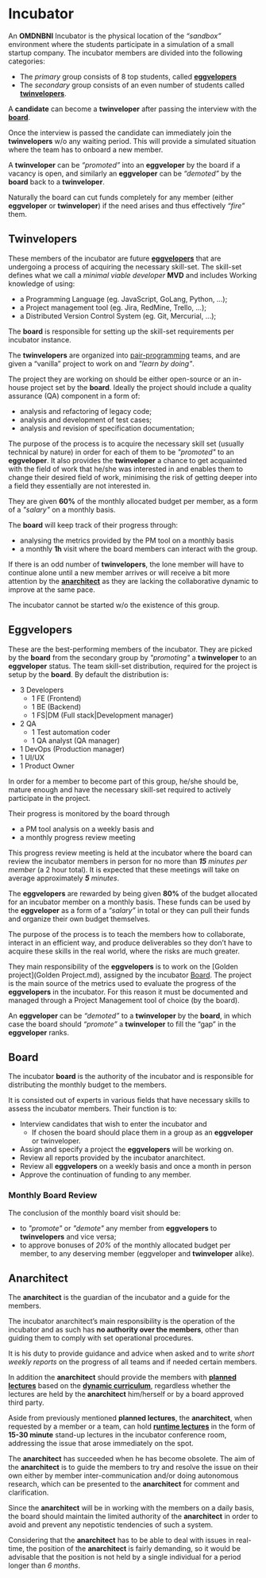# Incubator

An **OMDNBNI** Incubator is the physical location of the *“sandbox”* environment where the students participate 
in a simulation of a small startup company. The incubator members are divided into the following categories:
* The *primary* group consists of 8 top students, called **[eggvelopers](#eggvelopers)**
* The *secondary* group consists of an even number of students called **[twinvelopers](#twinvelopers)**.

A **candidate** can become a **twinveloper** after passing the interview with the [**board**](#board).
 
Once the interview is passed the candidate can immediately join the **twinvelopers** w/o any waiting period.
This will provide a simulated situation where the team has to onboard a new member.

A **twinveloper** can be *“promoted”* into an **eggveloper** by the board if a vacancy is open,
and similarly an **eggveloper** can be *“demoted”* by the **board** back to a **twinveloper**.

Naturally the board can cut funds completely for any member (either **eggveloper** or **twinveloper**) 
if the need arises and thus effectively *“fire”* them.

## Twinvelopers
These members of the incubator are future [**eggvelopers**](#eggvelopers) that are undergoing a process of acquiring the necessary skill-set.
The skill-set defines what we call a *minimal viable developer* **MVD** and includes Working knowledge of using:
* a Programming Language (eg. JavaScript, GoLang, Python, ...);
* a Project management tool (eg. Jira, RedMine, Trello, ...);
* a Distributed Version Control System (eg. Git, Mercurial, ...);

The **board** is responsible for setting up the skill-set requirements per incubator instance.
   
The **twinvelopers** are organized into [pair-programming](https://en.wikipedia.org/wiki/Pair_programming) teams, 
and are given a “vanilla” project to work on and *"learn by doing"*.

The project they are working on should be either open-source or an in-house project set by the **board**.
Ideally the project should include a quality assurance (QA) component in a form of:
* analysis and refactoring of legacy code;
* analysis and development of test cases;
* analysis and revision of specification documentation;

The purpose of the process is to acquire the necessary skill set (usually technical by nature) in order for each of them 
to be *"promoted"* to an **eggveloper**. It also provides the **twinveloper** a chance to get acquainted with the
field of work that he/she was interested in and enables them to change their desired field of work,
minimising the risk of getting deeper into a field they essentially are not interested in.

They are given **60%** of the monthly allocated budget per member, as a form of a *"salary"* on a monthly basis.
 
The **board** will keep track of their progress through:
* analysing the metrics provided by the PM tool on a monthly basis
* a monthly **1h** visit where the board members can interact with the group.

If there is an odd number of **twinvelopers**, the lone member will have to continue alone until a new member arrives or 
will receive a bit more attention by the [**anarchitect**](#anarchitect) as they are lacking the collaborative dynamic to improve at the same pace.

The incubator cannot be started w/o the existence of this group.

## Eggvelopers
These are the best-performing members of the incubator.
They are picked by the **board** from the secondary group by *"promoting"* a **twinveloper** to an **eggveloper** status.
The team skill-set distribution, required for the project is setup by the **board**. By default the distribution is:
* 3 Developers
  * 1 FE (Frontend)
  * 1 BE (Backend)
  * 1 FS|DM (Full stack|Development manager)
* 2 QA
  * 1 Test automation coder
  * 1 QA analyst (QA manager)
* 1 DevOps (Production manager)
* 1 UI/UX
* 1 Product Owner

In order for a member to become part of this group, he/she should be, mature enough and have the necessary skill-set required
to actively participate in the project.

Their progress is monitored by the board through 
* a PM tool analysis on a weekly basis and
* a monthly progress review meeting 

This progress review meeting is held at the incubator where the board can review the incubator members in person 
for no more than ***15** minutes per member* (a 2 hour total). It is expected that these meetings will take on average 
approximately ***5** minutes*.

The **eggvelopers** are rewarded by being given **80%** of the budget allocated for an incubator member 
on a monthly basis. These funds can be used by the **eggveloper** as a form of a *“salary”* in total or 
they can pull their funds and organize their own budget themselves.

The purpose of the process is to teach the members how to collaborate, interact in an efficient way, and produce deliverables
so they don’t have to  acquire these skills in the real world, where the risks are much greater.

They main responsibility of the **eggvelopers** is to work on the [Golden project](Golden Project.md),
assigned by the incubator [Board](#board).
The project is the main source of the metrics used to evaluate the progress of the **eggvelopers** in the incubator.
For this reason it must be documented and managed through a Project Management tool of choice (by the board). 

An **eggveloper** can be *“demoted”* to a **twinveloper** by the **board**, in which case the board should *“promote”* a
**twinveloper** to fill the “gap” in the **eggveloper** ranks.

## Board
The incubator **board** is the authority of the incubator and is responsible for distributing the monthly budget to the members.

It is consisted out of experts in various fields that have necessary skills to assess the incubator members.
Their function is to:
* Interview candidates that wish to enter the incubator and
    * If chosen the board should place them in a group as an **eggveloper** or twinveloper.
* Assign and specify a project the **eggvelopers** will be working on.
* Review all reports provided by the incubator anarchitect.
* Review all **eggvelopers** on a weekly basis and once a month in person
* Approve the continuation of funding to any member.

### Monthly Board Review
The conclusion of the monthly board visit should be:
* to *"promote"* or *"demote"* any member from **eggvelopers** to **twinvelopers** and vice versa;
* to approve bonuses of *20%* of the monthly allocated budget per member, to any deserving member
(eggveloper and **twinveloper** alike).

## Anarchitect 
The **anarchitect** is the guardian of the incubator and a guide for the members.

The incubator anarchitect’s main responsibility is the operation of the incubator and as such
has **no authority over the members**, other than guiding them to comply with set operational procedures.

It is his duty to provide guidance and advice when asked and to write *short weekly reports*
on the progress of all teams and if needed certain members.

In addition the **anarchitect** should provide the members with [**planned lectures**](Lectures.md#planned-lectures)
 based on the [**dynamic curriculum**](Lectures.md#dynamic-curriculum),
regardless whether the lectures are held by the **anarchitect** him/herself or by a board approved third party.

Aside from previously mentioned **planned lectures**, the **anarchitect**, when requested by a member or a team,
can hold [**runtime lectures**](Lectures.md#runtime-lectures) in the form of **15-30 minute** stand-up lectures
in the incubator conference room, addressing the issue that arose immediately on the spot.

The **anarchitect** has succeeded when he has become obsolete.
The aim of the **anarchitect** is to guide the members to try and resolve the issue on their own
either by member inter-communication and/or doing autonomous research,
which can be presented to the **anarchitect** for comment and clarification.

Since the **anarchitect** will be in working with the members on a daily basis,
the board should maintain the limited authority of the **anarchitect** in order to
avoid and prevent any nepotistic tendencies of such a system.

Considering that the **anarchitect** has to be able to deal with issues in real-time,
the position of the **anarchitect** is fairly demanding, so it would be advisable that the position
is not held by a single individual for a period longer than *6 months*.